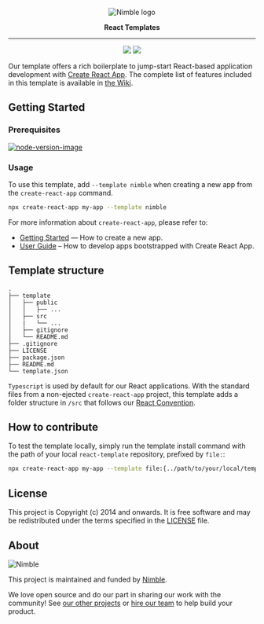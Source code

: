 <p align="center">
  <img alt="Nimble logo" src="https://assets.nimblehq.co/logo/light/logo-light-text-320.png" />
</p>

<p align="center">
  <strong>React Templates</strong>
</p>


---

<p align="center">
  <a href="https://www.npmjs.com/package/cra-template-nimble"><img src="https://badgen.net/npm/v/cra-template-nimble" /></a>
  <a href="https://www.npmjs.com/package/cra-template-nimble"><img src="https://badgen.net/npm/dy/cra-template-nimble" /></a>
</p>

Our template offers a rich boilerplate to jump-start React-based application development with [Create React App](https://github.com/facebook/create-react-app).
The complete list of features included in this template is available in [the Wiki](https://github.com/nimblehq/react-templates/wiki).

## Getting Started

### Prerequisites

[![node-version-image](https://img.shields.io/badge/node-16.14.2-brightgreen.svg)](https://nodejs.org/download/release/v16.14.2/)

### Usage

To use this template, add `--template nimble` when creating a new app from the `create-react-app` command.


```sh
npx create-react-app my-app --template nimble
```

For more information about `create-react-app`, please refer to:

- [Getting Started](https://create-react-app.dev/docs/getting-started) — How to create a new app.
- [User Guide](https://create-react-app.dev) – How to develop apps bootstrapped with Create React App.

## Template structure

```
.
├── template
│   ├── public
│   │   ├── ...
│   ├── src
│   |   └── ...
│   ├── gitignore
│   └── README.md
├── .gitignore
├── LICENSE
├── package.json
├── README.md
└── template.json
```

`Typescript` is used by default for our React applications.
With the standard files from a non-ejected `create-react-app` project, this template adds a folder structure in `/src` that follows our [React Convention](https://nimblehq.co/compass/development/code-conventions/javascript/react/#project-structure).

## How to contribute

To test the template locally, simply run the template install command with the path of your local `react-template` repository, prefixed by `file:`:

```sh
npx create-react-app my-app --template file:{../path/to/your/local/template/repo}
```

## License

This project is Copyright (c) 2014 and onwards.
It is free software and may be redistributed under the terms specified in the [LICENSE] file.

[LICENSE]: /LICENSE

## About

![Nimble](https://assets.nimblehq.co/logo/dark/logo-dark-text-160.png)

This project is maintained and funded by [Nimble](https://nimblehq.co).

We love open source and do our part in sharing our work with the community!
See [our other projects][community] or [hire our team][hire] to help build your product.

[community]: https://github.com/nimblehq
[hire]: https://nimblehq.co/
